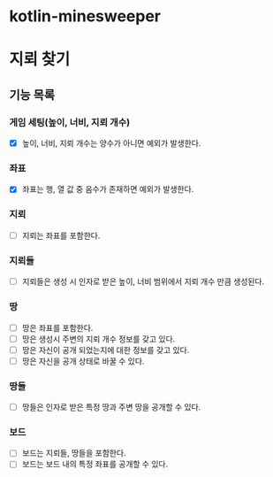 # kotlin-minesweeper


# 지뢰 찾기

## 기능 목록

### 게임 세팅(높이, 너비, 지뢰 개수)
- [x] 높이, 너비, 지뢰 개수는 양수가 아니면 예외가 발생한다.

### 좌표
- [x] 좌표는 행, 열 값 중 음수가 존재하면 예외가 발생한다.

### 지뢰
- [ ] 지뢰는 좌표를 포함한다.

### 지뢰들
- [ ] 지뢰들은 생성 시 인자로 받은 높이, 너비 범위에서 지뢰 개수 만큼 생성된다.

### 땅
- [ ] 땅은 좌표를 포함한다.
- [ ] 땅은 생성시 주변의 지뢰 개수 정보를 갖고 있다.
- [ ] 땅은 자신이 공개 되었는지에 대한 정보를 갖고 있다.
- [ ] 땅은 자신을 공개 상태로 바꿀 수 있다.

### 땅들
- [ ] 땅들은 인자로 받은 특정 땅과 주변 땅을 공개할 수 있다.

### 보드
- [ ] 보드는 지뢰들, 땅들을 포함한다.
- [ ] 보드는 보드 내의 특정 좌표를 공개할 수 있다.

